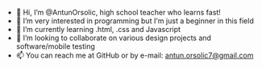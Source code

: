 - 👋 Hi, I’m @AntunOrsolic, high school teacher who learns fast!
- 👀 I’m very interested in programming but I'm just a beginner in this field
- 🌱 I’m currently learning .html, .css and Javascript
- 💞️ I’m looking to collaborate on various design projects and software/mobile testing
- 📫 You can reach me at GitHub or by e-mail: antun.orsolic7@gmail.com

<!---
AntunOrsolic/AntunOrsolic is a ✨ special ✨ repository because its `README.md` (this file) appears on your GitHub profile.
You can click the Preview link to take a look at your changes.
--->

